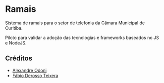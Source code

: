 # Ramais

Sistema de ramais para o setor de telefonia da Câmara Municipal de Curitiba.

Piloto para validar a adoção das tecnologias e frameworks baseados no JS e NodeJS.

## Créditos

- [Alexandre Odoni](https://github.com/aleodoni)
- [Fábio Derosso Teixera](https://github.com/fderosso)
